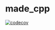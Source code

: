 # made_cpp

[![codecov](https://codecov.io/github/Crotokot/parallel-distcalc/branch/main/graph/badge.svg?token=PQBADS1KZP)](https://codecov.io/github/Crotokot/parallel-distcalc)
